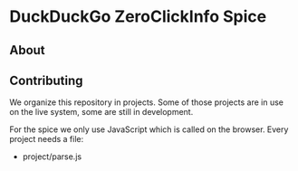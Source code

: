 DuckDuckGo ZeroClickInfo Spice
==============================

About
-----



Contributing
------------

We organize this repository in projects. Some of those projects are in use on the live system, some are still in development.

For the spice we only use JavaScript which is called on the browser. Every project needs a file:

* project/parse.js
